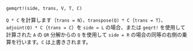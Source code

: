 ```
gemqrt!(side, trans, V, T, C)
```

`Q * C` を計算します（`trans = N`）、`transpose(Q) * C`（`trans = T`）、`adjoint(Q) * C`（`trans = C`）を `side = L` の場合、または `geqrt!` を使用して計算された `A` の `QR` 分解からの `Q` を使用して `side = R` の場合の同等の右側の乗算を行います。`C` は上書きされます。
